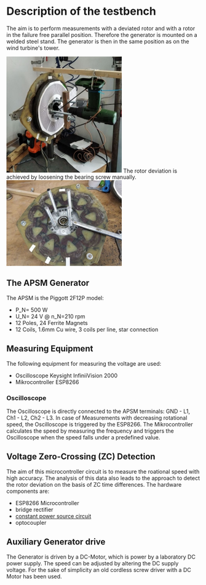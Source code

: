 # Description of the testbench

The aim is to perform measurements with a deviated rotor and with a rotor in the failure free parallel position.
Therefore the generator is mounted on a welded steel stand. The generator is then in the same position as on the wind turbine's tower.

<img src="Testbench/Akkuschrauberantrieb.jpg" width="300" />
The rotor deviation is achieved by loosening the bearing screw manually.
<img src="Testbench/BearingSkrew.jpg" width="300" />

## The APSM Generator
The APSM is the Piggott 2F12P model:
+ P_N= 500 W
+ U_N= 24 V @ n_N=210 rpm
+ 12 Poles, 24 Ferrite Magnets
+ 12 Coils, 1.6mm Cu wire, 3 coils per line, star connection

## Measuring Equipment
The following equipment for measuring the voltage are used:
+ Oscilloscope Keysight InfiniiVision 2000
+ Mikrocontroller ESP8266 

### Oscilloscope
The Oscilloscope is directly connected to the APSM terminals: GND - L1, Ch1 - L2, Ch2 - L3.
In case of Measurements with decreasing rotational speed, the Oscilloscope is triggered by the ESP8266. The Mikrocontroller calculates the speed by measuring the frequency and triggers the Oscilloscope when the speed falls under a predefined value.

## Voltage Zero-Crossing (ZC) Detection
The aim of this microcontroller circuit is to measure the roational speed with high accuracy. The analysis of this data also leads to the approach to detect the rotor deviation on the basis of ZC time differences. The hardware components are:
* ESP8266 Microcontroller
* bridge rectifier
* [constant power source circuit](http://www.dieelektronikerseite.de/Pics/Lections/Konstantstromquelle%20-%20Immer%20das%20Gleiche%20S01.GIF)
* optocoupler


## Auxiliary Generator drive
The Generator is driven by a DC-Motor, which is power by a laboratory DC power supply. The speed can be adjusted by altering the DC supply voltage. For the sake of simplicity an old cordless screw driver with a DC Motor has been used. 








